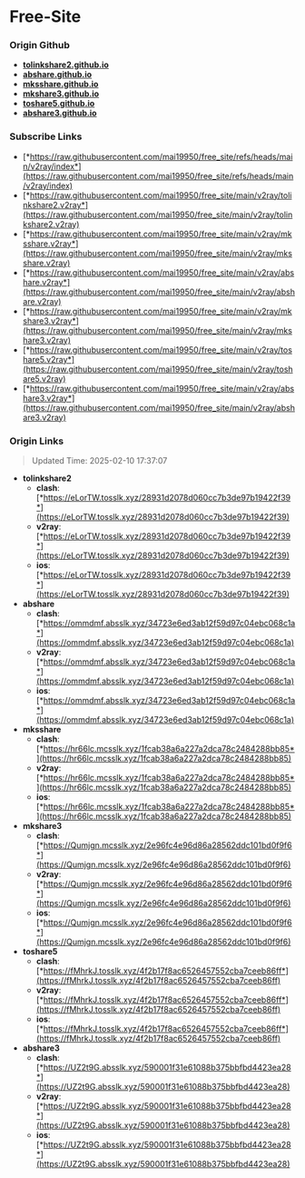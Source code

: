 # Free-Site

### Origin Github

- [**tolinkshare2.github.io**](https://github.com/tolinkshare2/tolinkshare2.github.io)
- [**abshare.github.io**](https://github.com/abshare/abshare.github.io)
- [**mksshare.github.io**](https://github.com/mksshare/mksshare.github.io)
- [**mkshare3.github.io**](https://github.com/mkshare3/mkshare3.github.io)
- [**toshare5.github.io**](https://github.com/toshare5/toshare5.github.io)
- [**abshare3.github.io**](https://github.com/abshare3/abshare3.github.io)

### Subscribe Links

- [*https://raw.githubusercontent.com/mai19950/free_site/refs/heads/main/v2ray/index*](https://raw.githubusercontent.com/mai19950/free_site/refs/heads/main/v2ray/index)
- [*https://raw.githubusercontent.com/mai19950/free_site/main/v2ray/tolinkshare2.v2ray*](https://raw.githubusercontent.com/mai19950/free_site/main/v2ray/tolinkshare2.v2ray)
- [*https://raw.githubusercontent.com/mai19950/free_site/main/v2ray/mksshare.v2ray*](https://raw.githubusercontent.com/mai19950/free_site/main/v2ray/mksshare.v2ray)
- [*https://raw.githubusercontent.com/mai19950/free_site/main/v2ray/abshare.v2ray*](https://raw.githubusercontent.com/mai19950/free_site/main/v2ray/abshare.v2ray)
- [*https://raw.githubusercontent.com/mai19950/free_site/main/v2ray/mkshare3.v2ray*](https://raw.githubusercontent.com/mai19950/free_site/main/v2ray/mkshare3.v2ray)
- [*https://raw.githubusercontent.com/mai19950/free_site/main/v2ray/toshare5.v2ray*](https://raw.githubusercontent.com/mai19950/free_site/main/v2ray/toshare5.v2ray)
- [*https://raw.githubusercontent.com/mai19950/free_site/main/v2ray/abshare3.v2ray*](https://raw.githubusercontent.com/mai19950/free_site/main/v2ray/abshare3.v2ray)

### Origin Links

> Updated Time: 2025-02-10 17:37:07

- **tolinkshare2**
  - **clash**: [*https://eLorTW.tosslk.xyz/28931d2078d060cc7b3de97b19422f39*](https://eLorTW.tosslk.xyz/28931d2078d060cc7b3de97b19422f39)
  - **v2ray**: [*https://eLorTW.tosslk.xyz/28931d2078d060cc7b3de97b19422f39*](https://eLorTW.tosslk.xyz/28931d2078d060cc7b3de97b19422f39)
  - **ios**: [*https://eLorTW.tosslk.xyz/28931d2078d060cc7b3de97b19422f39*](https://eLorTW.tosslk.xyz/28931d2078d060cc7b3de97b19422f39)
- **abshare**
  - **clash**: [*https://ommdmf.absslk.xyz/34723e6ed3ab12f59d97c04ebc068c1a*](https://ommdmf.absslk.xyz/34723e6ed3ab12f59d97c04ebc068c1a)
  - **v2ray**: [*https://ommdmf.absslk.xyz/34723e6ed3ab12f59d97c04ebc068c1a*](https://ommdmf.absslk.xyz/34723e6ed3ab12f59d97c04ebc068c1a)
  - **ios**: [*https://ommdmf.absslk.xyz/34723e6ed3ab12f59d97c04ebc068c1a*](https://ommdmf.absslk.xyz/34723e6ed3ab12f59d97c04ebc068c1a)
- **mksshare**
  - **clash**: [*https://hr66lc.mcsslk.xyz/1fcab38a6a227a2dca78c2484288bb85*](https://hr66lc.mcsslk.xyz/1fcab38a6a227a2dca78c2484288bb85)
  - **v2ray**: [*https://hr66lc.mcsslk.xyz/1fcab38a6a227a2dca78c2484288bb85*](https://hr66lc.mcsslk.xyz/1fcab38a6a227a2dca78c2484288bb85)
  - **ios**: [*https://hr66lc.mcsslk.xyz/1fcab38a6a227a2dca78c2484288bb85*](https://hr66lc.mcsslk.xyz/1fcab38a6a227a2dca78c2484288bb85)
- **mkshare3**
  - **clash**: [*https://Qumjgn.mcsslk.xyz/2e96fc4e96d86a28562ddc101bd0f9f6*](https://Qumjgn.mcsslk.xyz/2e96fc4e96d86a28562ddc101bd0f9f6)
  - **v2ray**: [*https://Qumjgn.mcsslk.xyz/2e96fc4e96d86a28562ddc101bd0f9f6*](https://Qumjgn.mcsslk.xyz/2e96fc4e96d86a28562ddc101bd0f9f6)
  - **ios**: [*https://Qumjgn.mcsslk.xyz/2e96fc4e96d86a28562ddc101bd0f9f6*](https://Qumjgn.mcsslk.xyz/2e96fc4e96d86a28562ddc101bd0f9f6)
- **toshare5**
  - **clash**: [*https://fMhrkJ.tosslk.xyz/4f2b17f8ac6526457552cba7ceeb86ff*](https://fMhrkJ.tosslk.xyz/4f2b17f8ac6526457552cba7ceeb86ff)
  - **v2ray**: [*https://fMhrkJ.tosslk.xyz/4f2b17f8ac6526457552cba7ceeb86ff*](https://fMhrkJ.tosslk.xyz/4f2b17f8ac6526457552cba7ceeb86ff)
  - **ios**: [*https://fMhrkJ.tosslk.xyz/4f2b17f8ac6526457552cba7ceeb86ff*](https://fMhrkJ.tosslk.xyz/4f2b17f8ac6526457552cba7ceeb86ff)
- **abshare3**
  - **clash**: [*https://UZ2t9G.absslk.xyz/590001f31e61088b375bbfbd4423ea28*](https://UZ2t9G.absslk.xyz/590001f31e61088b375bbfbd4423ea28)
  - **v2ray**: [*https://UZ2t9G.absslk.xyz/590001f31e61088b375bbfbd4423ea28*](https://UZ2t9G.absslk.xyz/590001f31e61088b375bbfbd4423ea28)
  - **ios**: [*https://UZ2t9G.absslk.xyz/590001f31e61088b375bbfbd4423ea28*](https://UZ2t9G.absslk.xyz/590001f31e61088b375bbfbd4423ea28)
